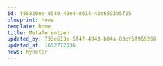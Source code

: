```yaml
---
id: f48820ea-8549-49e4-8614-40c6593b5f05
blueprint: home
template: home
title: Metaforentzen
updated_by: 733e613e-5f4f-4943-b04a-83cf5f969268
updated_at: 1692772036
news: Nyheter
---
```

